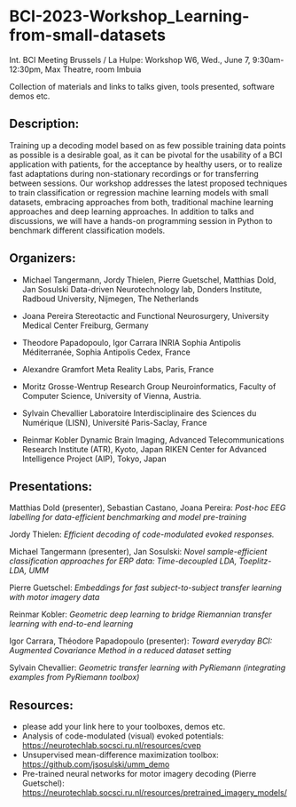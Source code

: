 # BCI-2023-Workshop_Learning-from-small-datasets

Int. BCI Meeting Brussels / La Hulpe: Workshop W6, Wed., June 7, 9:30am- 12:30pm, Max Theatre, room Imbuia

Collection of materials and links to talks given, tools presented, software demos etc.

## Description:

Training up a decoding model based on as few possible training data points as possible is a desirable goal, as it can be pivotal for the usability of a BCI application with patients, for the acceptance by healthy users, or to realize fast adaptations during non-stationary recordings or for transferring between sessions. Our workshop addresses the latest proposed techniques to train classification or regression machine learning models with small datasets, embracing approaches from both, traditional machine learning approaches and deep learning approaches. In addition to talks and discussions, we will have a hands-on programming session in Python to benchmark different classification models.

## Organizers:

- Michael Tangermann, Jordy Thielen, Pierre Guetschel, Matthias Dold, Jan Sosulski
Data-driven Neurotechnology lab, Donders Institute, Radboud University, Nijmegen, The Netherlands

- Joana Pereira
Stereotactic and Functional Neurosurgery, University Medical Center Freiburg, Germany

- Theodore Papadopoulo, Igor Carrara
INRIA Sophia Antipolis Méditerranée, Sophia Antipolis Cedex, France

- Alexandre Gramfort
Meta Reality Labs, Paris, France

- Moritz Grosse-Wentrup
Research Group Neuroinformatics, Faculty of Computer Science, University of Vienna, Austria.

- Sylvain Chevallier
Laboratoire Interdisciplinaire des Sciences du Numérique (LISN), Université Paris-Saclay, France

- Reinmar Kobler
Dynamic Brain Imaging, Advanced Telecommunications Research Institute (ATR), Kyoto, Japan
RIKEN Center for Advanced Intelligence Project (AIP), Tokyo, Japan

## Presentations:

Matthias Dold (presenter), Sebastian Castano, Joana Pereira: 
_Post-hoc EEG labelling for data-efficient benchmarking and model pre-training_

Jordy Thielen: 
_Efficient decoding of code-modulated evoked responses._

Michael Tangermann (presenter), Jan Sosulski: 
_Novel sample-efficient classification approaches for ERP data: Time-decoupled LDA, Toeplitz-LDA, UMM_

Pierre Guetschel: 
_Embeddings for fast subject-to-subject transfer learning with motor imagery data_

Reinmar Kobler: 
_Geometric deep learning to bridge Riemannian transfer learning with end-to-end learning_

Igor Carrara, Théodore Papadopoulo (presenter): 
_Toward everyday BCI: Augmented Covariance Method in a reduced dataset setting_

Sylvain Chevallier: 
_Geometric transfer learning with PyRiemann (integrating examples from PyRiemann toolbox)_

## Resources:
- please add your link here to your toolboxes, demos etc.
- Analysis of code-modulated (visual) evoked potentials: https://neurotechlab.socsci.ru.nl/resources/cvep
- Unsupervised mean-difference maximization toolbox: https://github.com/jsosulski/umm_demo
- Pre-trained neural networks for motor imagery decoding (Pierre Guetschel): https://neurotechlab.socsci.ru.nl/resources/pretrained_imagery_models/








